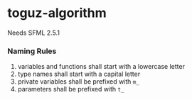 # toguz-algorithm
Needs SFML 2.5.1

### Naming Rules
1. variables and functions shall start with a lowercase letter
2. type names shall start with a capital letter
3. private variables shall be prefixed with `m_`
4. parameters shall be prefixed with `t_`
